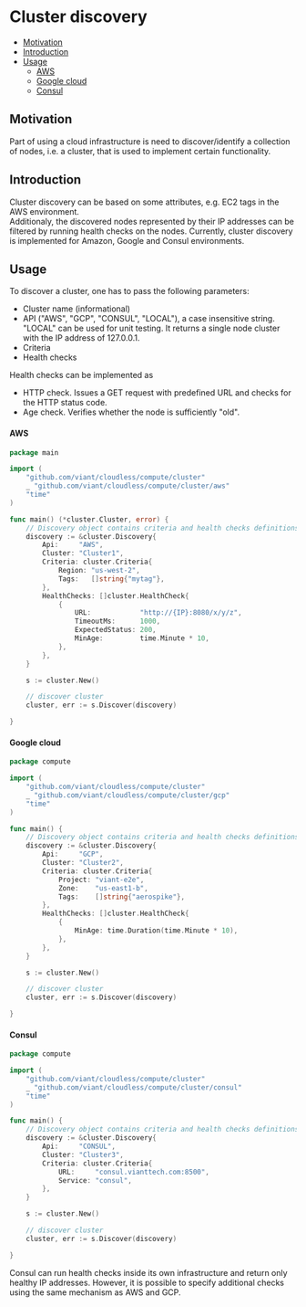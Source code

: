 # Cluster discovery

- [Motivation](#motivation)
- [Introduction](#introduction)
 - [Usage](#usage)
   * [AWS](#aws)
   * [Google cloud](#google-cloud)
   * [Consul](#consul)

## Motivation

Part of using a cloud infrastructure is need to discover/identify a collection of nodes,
i.e. a cluster, that is used to implement certain functionality.  

## Introduction

Cluster discovery can be based on some attributes, e.g. EC2 tags in the AWS environment.  
Additionaly, the discovered nodes represented by their IP addresses can be filtered by
running health checks on the nodes. Currently, cluster discovery is implemented for Amazon,
Google and Consul environments.


## Usage

To discover a cluster, one has to pass the following parameters:

- Cluster name (informational)
- API ("AWS", "GCP", "CONSUL", "LOCAL"), a case insensitive string. "LOCAL" can be used for
  unit testing.  It returns a single node cluster with the IP address of 127.0.0.1.
- Criteria
- Health checks

Health checks can be implemented as
- HTTP check. Issues a GET request with predefined URL and checks for the
  HTTP status code.
- Age check. Verifies whether the node is sufficiently "old".


#### AWS

```go
package main

import (
	"github.com/viant/cloudless/compute/cluster"
	_ "github.com/viant/cloudless/compute/cluster/aws"
	"time"
)

func main() (*cluster.Cluster, error) {
	// Discovery object contains criteria and health checks definitions
	discovery := &cluster.Discovery{
		Api:     "AWS",
		Cluster: "Cluster1",
		Criteria: cluster.Criteria{
			Region: "us-west-2",
			Tags:   []string{"mytag"},
		},
		HealthChecks: []cluster.HealthCheck{
			{
				URL:            "http://{IP}:8080/x/y/z",
				TimeoutMs:      1000,
				ExpectedStatus: 200,
				MinAge:         time.Minute * 10,
			},
		},
	}

	s := cluster.New()

	// discover cluster
	cluster, err := s.Discover(discovery)

}
```

#### Google cloud

```go
package compute

import (
	"github.com/viant/cloudless/compute/cluster"
	_ "github.com/viant/cloudless/compute/cluster/gcp"
	"time"
)

func main() {
	// Discovery object contains criteria and health checks definitions
	discovery := &cluster.Discovery{
		Api:     "GCP",
		Cluster: "Cluster2",
		Criteria: cluster.Criteria{
			Project: "viant-e2e",
			Zone:    "us-east1-b",
			Tags:    []string{"aerospike"},
		},
		HealthChecks: []cluster.HealthCheck{
			{
				MinAge: time.Duration(time.Minute * 10),
			},
		},
	}

	s := cluster.New()

	// discover cluster
	cluster, err := s.Discover(discovery)

}
```

#### Consul

```go
package compute

import (
	"github.com/viant/cloudless/compute/cluster"
	_ "github.com/viant/cloudless/compute/cluster/consul"
	"time"
)

func main() {
	// Discovery object contains criteria and health checks definitions
	discovery := &cluster.Discovery{
		Api:     "CONSUL",
		Cluster: "Cluster3",
		Criteria: cluster.Criteria{
			URL:     "consul.vianttech.com:8500",
			Service: "consul",
		},
	}

	s := cluster.New()

	// discover cluster
	cluster, err := s.Discover(discovery)

}
```

Consul can run health checks inside its own infrastructure and return only healthy
IP addresses.  However, it is possible to specify additional checks using the same mechanism as AWS and GCP.
